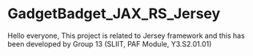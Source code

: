 # GadgetBadget_JAX_RS_Jersey
Hello everyone,
This project is related to Jersey framework and this has been developed by Group 13 (SLIIT, PAF Module, Y3.S2.01.01)

